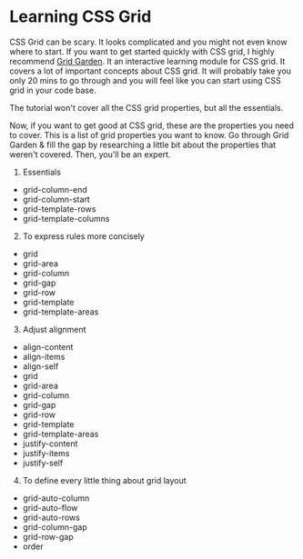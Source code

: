 # Learning CSS Grid

CSS Grid can be scary. It looks complicated and you might not even know where to start. If you want to get started quickly with CSS grid, I highly recommend <a href="https://cssgridgarden.com/" target="_blank">Grid Garden</a>. It an interactive learning module for CSS grid. It covers a lot of important concepts about CSS grid. It will probably take you only 20 mins to go through and you will feel like you can start using CSS grid in your code base.

The tutorial won't cover all the CSS grid properties, but all the essentials.

Now, if you want to get good at CSS grid, these are the properties you need to cover. This is a list of grid properties you want to know. Go through Grid Garden & fill the gap by researching a little bit about the properties that weren't covered. Then, you'll be an expert.

1. Essentials

- grid-column-end
- grid-column-start
- grid-template-rows
- grid-template-columns

2. To express rules more concisely

- grid
- grid-area
- grid-column
- grid-gap
- grid-row
- grid-template
- grid-template-areas

3. Adjust alignment

- align-content
- align-items
- align-self
- grid
- grid-area
- grid-column
- grid-gap
- grid-row
- grid-template
- grid-template-areas
- justify-content
- justify-items
- justify-self

4. To define every little thing about grid layout

- grid-auto-column
- grid-auto-flow
- grid-auto-rows
- grid-column-gap
- grid-row-gap
- order
